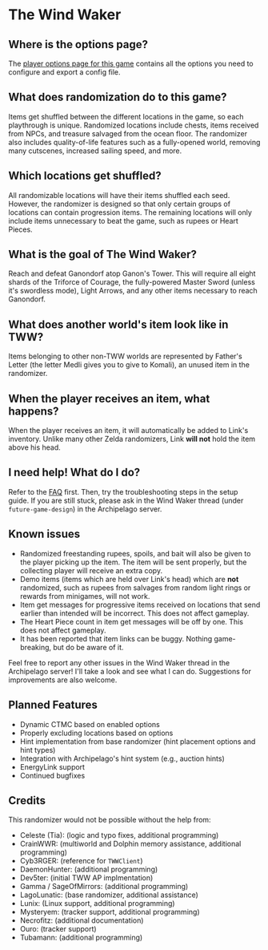 # The Wind Waker

## Where is the options page?

The [player options page for this game](../player-options) contains all the options you need to configure and export a
config file.

## What does randomization do to this game?

Items get shuffled between the different locations in the game, so each playthrough is unique. Randomized locations
include chests, items received from NPCs, and treasure salvaged from the ocean floor. The randomizer also includes
quality-of-life features such as a fully-opened world, removing many cutscenes, increased sailing speed, and more.

## Which locations get shuffled?

All randomizable locations will have their items shuffled each seed. However, the randomizer is designed so that only
certain groups of locations can contain progression items. The remaining locations will only include items unnecessary
to beat the game, such as rupees or Heart Pieces.

## What is the goal of The Wind Waker?

Reach and defeat Ganondorf atop Ganon's Tower. This will require all eight shards of the Triforce of Courage, the
fully-powered Master Sword (unless it's swordless mode), Light Arrows, and any other items necessary to reach Ganondorf.

## What does another world's item look like in TWW?

Items belonging to other non-TWW worlds are represented by Father's Letter (the letter Medli gives you to give to
Komali), an unused item in the randomizer.

## When the player receives an item, what happens?

When the player receives an item, it will automatically be added to Link's inventory. Unlike many other Zelda
randomizers, Link **will not** hold the item above his head.

## I need help! What do I do?

Refer to the [FAQ](https://lagolunatic.github.io/wwrando/faq/) first. Then, try the troubleshooting steps in the setup
guide. If you are still stuck, please ask in the Wind Waker thread (under `future-game-design`) in the Archipelago
server.

## Known issues

- Randomized freestanding rupees, spoils, and bait will also be given to the player picking up the item. The item will
  be sent properly, but the collecting player will receive an extra copy.
- Demo items (items which are held over Link's head) which are **not** randomized, such as rupees from salvages from
  random light rings or rewards from minigames, will not work.
- Item get messages for progressive items received on locations that send earlier than intended will be incorrect. This
  does not affect gameplay.
- The Heart Piece count in item get messages will be off by one. This does not affect gameplay.
- It has been reported that item links can be buggy. Nothing game-breaking, but do be aware of it.

Feel free to report any other issues in the Wind Waker thread in the Archipelago server! I'll take a look and see what I
can do. Suggestions for improvements are also welcome.

## Planned Features

- Dynamic CTMC based on enabled options
- Properly excluding locations based on options
- Hint implementation from base randomizer (hint placement options and hint types)
- Integration with Archipelago's hint system (e.g., auction hints)
- EnergyLink support
- Continued bugfixes

## Credits

This randomizer would not be possible without the help from:

- Celeste (Tia): (logic and typo fixes, additional programming)
- CrainWWR: (multiworld and Dolphin memory assistance, additional programming)
- Cyb3RGER: (reference for `TWWClient`)
- DaemonHunter: (additional programming)
- Dev5ter: (initial TWW AP implmentation)
- Gamma / SageOfMirrors: (additional programming)
- LagoLunatic: (base randomizer, additional assistance)
- Lunix: (Linux support, additional programming)
- Mysteryem: (tracker support, additional programming)
- Necrofitz: (additional documentation)
- Ouro: (tracker support)
- Tubamann: (additional programming)
